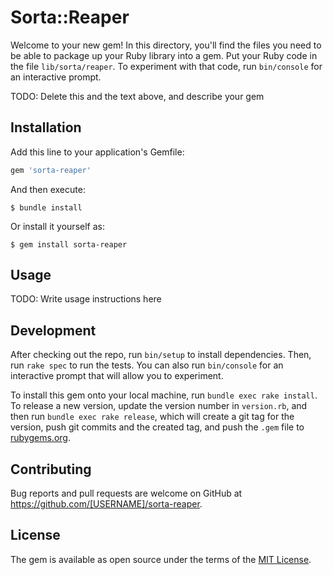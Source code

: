 # Sorta::Reaper

Welcome to your new gem! In this directory, you'll find the files you need to be able to package up your Ruby library into a gem. Put your Ruby code in the file `lib/sorta/reaper`. To experiment with that code, run `bin/console` for an interactive prompt.

TODO: Delete this and the text above, and describe your gem

## Installation

Add this line to your application's Gemfile:

```ruby
gem 'sorta-reaper'
```

And then execute:

    $ bundle install

Or install it yourself as:

    $ gem install sorta-reaper

## Usage

TODO: Write usage instructions here

## Development

After checking out the repo, run `bin/setup` to install dependencies. Then, run `rake spec` to run the tests. You can also run `bin/console` for an interactive prompt that will allow you to experiment.

To install this gem onto your local machine, run `bundle exec rake install`. To release a new version, update the version number in `version.rb`, and then run `bundle exec rake release`, which will create a git tag for the version, push git commits and the created tag, and push the `.gem` file to [rubygems.org](https://rubygems.org).

## Contributing

Bug reports and pull requests are welcome on GitHub at https://github.com/[USERNAME]/sorta-reaper.

## License

The gem is available as open source under the terms of the [MIT License](https://opensource.org/licenses/MIT).
